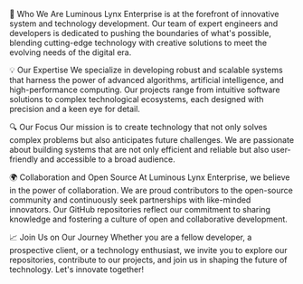 🚀 Who We Are
Luminous Lynx Enterprise is at the forefront of innovative system and technology development. Our team of expert engineers and developers is dedicated to pushing the boundaries of what's possible, blending cutting-edge technology with creative solutions to meet the evolving needs of the digital era.

💡 Our Expertise
We specialize in developing robust and scalable systems that harness the power of advanced algorithms, artificial intelligence, and high-performance computing. Our projects range from intuitive software solutions to complex technological ecosystems, each designed with precision and a keen eye for detail.

🔍 Our Focus
Our mission is to create technology that not only solves complex problems but also anticipates future challenges. We are passionate about building systems that are not only efficient and reliable but also user-friendly and accessible to a broad audience.

🌍 Collaboration and Open Source
At Luminous Lynx Enterprise, we believe in the power of collaboration. We are proud contributors to the open-source community and continuously seek partnerships with like-minded innovators. Our GitHub repositories reflect our commitment to sharing knowledge and fostering a culture of open and collaborative development.

📈 Join Us on Our Journey
Whether you are a fellow developer, a prospective client, or a technology enthusiast, we invite you to explore our repositories, contribute to our projects, and join us in shaping the future of technology. Let's innovate together!

